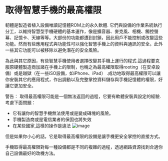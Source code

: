 [Title]: # (取得智慧手機的最高權限)
[Order]: # (9)

# 取得智慧手機的最高權限

軔體是製造者植入設備唯讀記憶體ROM上的永久軟體. 它們與設備的作業系統執行分工，以維持智慧型手機硬體的基本運作，像是擴音器、麥克風、相機、觸控螢幕、記憶卡、天線等等。大部份的功能都遭到封鎖，因此用戶不能控制或改變這些功能。然而有些應用程式與功能性可以強化智慧手機上的資料與通訊的安全。此外一些其它功能可以被移除以避免潛在的安全風險。

為此與其它原因，有些智慧手機使用者選擇改變其手機上運行的程式.這過程要克服原硬體製造商加諸在手機上的限制，也稱之為最高權限取得rooting（在安卓設備）或是越獄（在一些iSO設備，如iPhone、iPad） .成功地取得最高權限可以讓你安裝其它的應用程式，作出調動以及完整掌控資料儲存與手機記憶體的權限，好讓它更加安全。

警告： 取得最高權限可能是一個無法返回的過程，它要有軟體安裝與設定的經驗. 考慮下面問題：

* 它有讓你的智慧手機無法使用或是變成磚塊的風險。
* 手機製造商或是電信業者的保固也將失效
* 在某些國家,這樣的操作是違法
![image](mobileexp1.png)

但是如果你小心的話，它是取得最高權限的設備是讓手機更安全掌控的直接方式。

手機取得最高權限對每一種設備都是不同的複雜的過程，透過網路資源找到合適你自己設備最好的改機方法。
